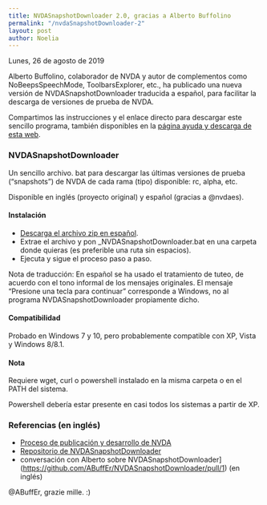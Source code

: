 ```yaml
---
title: NVDASnapshotDownloader 2.0, gracias a Alberto Buffolino
permalink: "/nvdaSnapshotDownloader-2"
layout: post
author: Noelia
---
```


<footer>Lunes, 26 de agosto de 2019</footer>

Alberto Buffolino, colaborador de NVDA y autor de complementos como NoBeepsSpeechMode, ToolbarsExplorer, etc., ha publicado una nueva versión de NVDASnapshotDownloader traducida a español, para facilitar la descarga de versiones de prueba de NVDA.

Compartimos las instrucciones y el enlace directo para descargar este sencillo programa, también disponibles en la [página ayuda y descarga de esta web](https://nvdaes.github.io/ayuda).

### NVDASnapshotDownloader

Un sencillo archivo. bat para descargar las últimas versiones de prueba (“snapshots”) de NVDA de cada rama (tipo) disponible: rc, alpha, etc.

Disponible en inglés (proyecto original) y español (gracias a @nvdaes).

#### Instalación

- [Descarga el archivo zip en español](https://github.com/ABuffEr/NVDASnapshotDownloader/files/3539618/NVDASnapshotDownloader-2.0-es.zip).
- Extrae el archivo y pon _NVDASnapshotDownloader.bat en una carpeta donde quieras (es preferible una ruta sin espacios).
- Ejecuta y sigue el proceso paso a paso.

Nota de traducción: En español se ha usado el tratamiento de tuteo, de acuerdo con el tono informal de los mensajes originales. El mensaje “Presione una tecla para continuar” corresponde a Windows, no al programa NVDASnapshotDownloader propiamente dicho.

#### Compatibilidad

Probado en Windows 7 y 10, pero probablemente compatible con XP, Vista y Windows 8/8.1.

#### Nota

Requiere wget, curl o powershell instalado en la misma carpeta o en el PATH del sistema.

Powershell debería estar presente en casi todos los sistemas a partir de XP.

### Referencias (en inglés)

- [Proceso de publicación y desarrollo de NVDA](https://github.com/nvaccess/nvda/wiki/ReleaseProcess)
- [Repositorio de NVDASnapshotDownloader](https://github.com/ABuffEr/NVDASnapshotDownloader)
- conversación con Alberto sobre NVDASnapshotDownloader](https://github.com/ABuffEr/NVDASnapshotDownloader/pull/1) (en inglés)

@ABuffEr, <span lang="it">grazie mille</span>. :)

